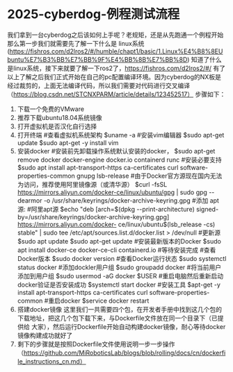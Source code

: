 # 2025-cyberdog-例程测试流程
我们拿到一台cyberdog之后该如何上手呢？老规矩，还是从先跑通一个例程开始
那么第一步我们就需要先了解一下什么是 linux系统(https://fishros.com/d2lros2/#/humble/chapt1/basic/1.Linux%E4%B8%8EUbuntu%E7%B3%BB%E7%BB%9F%E4%BB%8B%E7%BB%8D)
知道了什么是linux系统，接下来就要了解一下ros2了，https://fishros.com/d2lros2/#/
有了以上了解之后我们正式开始在自己的pc配置编译环境。因为cyberdog的NX板是经过裁剪的，上面无法编译代码，所以我们需要对代码进行交叉编译（https://blog.csdn.net/STCNXPARM/article/details/123452517）
步骤如下：
1. 下载一个免费的VMware
2. 推荐下载ubuntu18.04系统镜像
3. 打开虚拟机是否汉化自行选择
4. 打开终端
   #查看虚拟机系统架构
   $uname -a
   #安装vim编辑器
   $sudo apt-get update
   $sudo apt-get -y install vim
5. 安装docker
   #安装前先卸载操作系统默认安装的docker，
   $sudo apt-get remove docker docker-engine docker.io containerd runc
   #安装必要支持
   $sudo apt install apt-transport-https ca-certificates curl software-properties-common gnupg lsb-release
   #由于Docker官方源现在国内无法为访问，推荐使用阿里镜像源（或清华源）
   $curl -fsSL https://mirrors.aliyun.com/docker-ce/linux/ubuntu/gpg | sudo gpg --dearmor -o /usr/share/keyrings/docker-archive-keyring.gpg
   #添加 apt 源:
   #阿里apt源
   $echo "deb [arch=$(dpkg --print-architecture) signed-by=/usr/share/keyrings/docker-archive-keyring.gpg] https://mirrors.aliyun.com/docker- 
    ce/linux/ubuntu$(lsb_release -cs) stable" | sudo tee /etc/apt/sources.list.d/docker.list > /dev/null
   #更新源
   $sudo apt update
   $sudo apt-get update
   #安装最新版本的Docker
   $sudo apt install docker-ce docker-ce-cli containerd.io
   #等待安装完成
   #查看Docker版本
   $sudo docker version
   #查看Docker运行状态
   $sudo systemctl status docker
   #添加dockler用户组
   $sudo groupadd docker
   #将当前用户添加到用户组
   $sudo usermod -aG docker $USER
   #重启电脑然后重新启动docker验证是否安装成功
   $systemctl start docker
   #安装工具
   $apt-get -y install apt-transport-https ca-certificates curl software-properties-common
   #重启docker
   $service docker restart
6. 搭建docker镜像
   这里我们一共需要四个包，在开发者手册中找到这几个包的下载地址，把这几个包下载下来，与Dockerfile文件放在同一个目录下（已提供给 
   大家），然后运行Dockerfile开始自动构建docker镜像，耐心等待docker镜像构建成功就好了
7. 剩下的步骤就是按照Dockerfile文件使用说明一步一步操作（https://github.com/MiRoboticsLab/blogs/blob/rolling/docs/cn/dockerfile_instructions_cn.md）
   
   
